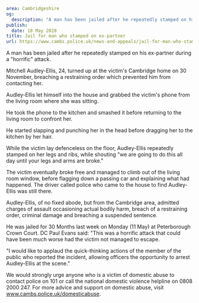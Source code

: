 ```yaml
area: Cambridgeshire
og:
  description: "A man has been jailed after he repeatedly stamped on his ex-partner during a \u201Chorrific\u201D attack."
publish:
  date: 18 May 2020
title: Jail for man who stamped on ex-partner
url: https://www.cambs.police.uk/news-and-appeals/jail-for-man-who-stamped-on-ex-partner
```

A man has been jailed after he repeatedly stamped on his ex-partner during a "horrific" attack.

Mitchell Audley-Ellis, 24, turned up at the victim's Cambridge home on 30 November, breaching a restraining order which prevented him from contacting her.

Audley-Ellis let himself into the house and grabbed the victim's phone from the living room where she was sitting.

He took the phone to the kitchen and smashed it before returning to the living room to confront her.

He started slapping and punching her in the head before dragging her to the kitchen by her hair.

While the victim lay defenceless on the floor, Audley-Ellis repeatedly stamped on her legs and ribs, while shouting "we are going to do this all day until your legs and arms are broke."

The victim eventually broke free and managed to climb out of the living room window, before flagging down a passing car and explaining what had happened. The driver called police who came to the house to find Audley-Ellis was still there.

Audley-Ellis, of no fixed abode, but from the Cambridge area, admitted charges of assault occasioning actual bodily harm, breach of a restraining order, criminal damage and breaching a suspended sentence.

He was jailed for 30 Months last week on Monday (11 May) at Peterborough Crown Court.
DC Paul Evans said: "This was a horrific attack that could have been much worse had the victim not managed to escape.

"I would like to applaud the quick-thinking actions of the member of the public who reported the incident, allowing officers the opportunity to arrest Audley-Ellis at the scene."

We would strongly urge anyone who is a victim of domestic abuse to contact police on 101 or call the national domestic violence helpline on 0808 2000 247. For more advice and support on domestic abuse, visit www.cambs.police.uk/domesticabuse.
